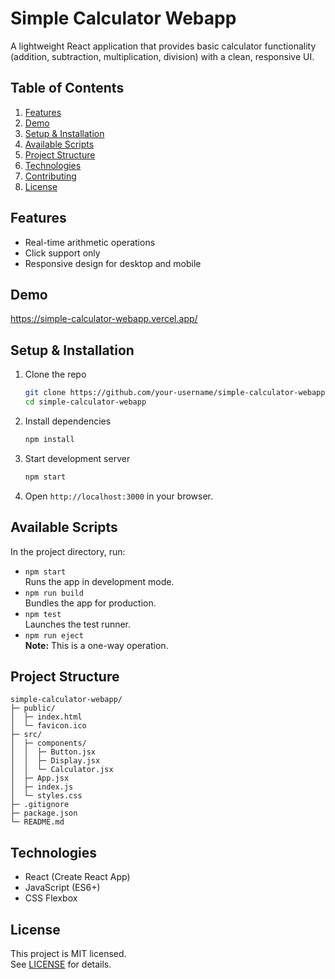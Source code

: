 # Simple Calculator Webapp

A lightweight React application that provides basic calculator functionality (addition, subtraction, multiplication, division) with a clean, responsive UI.

## Table of Contents
1. [Features](#features)  
2. [Demo](#demo)  
3. [Setup & Installation](#setup--installation)  
4. [Available Scripts](#available-scripts)  
5. [Project Structure](#project-structure)  
6. [Technologies](#technologies)  
7. [Contributing](#contributing)  
8. [License](#license)  

## Features
- Real-time arithmetic operations  
- Click support only  
- Responsive design for desktop and mobile    

## Demo
https://simple-calculator-webapp.vercel.app/

## Setup & Installation
1. Clone the repo  
    ```bash
    git clone https://github.com/your-username/simple-calculator-webapp.git
    cd simple-calculator-webapp
    ```
2. Install dependencies  
    ```bash
    npm install
    ```
3. Start development server  
    ```bash
    npm start
    ```
4. Open `http://localhost:3000` in your browser.

## Available Scripts
In the project directory, run:
- `npm start`  
  Runs the app in development mode.
- `npm run build`  
  Bundles the app for production.
- `npm test`  
  Launches the test runner.
- `npm run eject`  
  **Note:** This is a one-way operation.  

## Project Structure
```
simple-calculator-webapp/
├─ public/
│  ├─ index.html
│  └─ favicon.ico
├─ src/
│  ├─ components/
│  │  ├─ Button.jsx
│  │  ├─ Display.jsx
│  │  └─ Calculator.jsx
│  ├─ App.jsx
│  ├─ index.js
│  └─ styles.css
├─ .gitignore
├─ package.json
└─ README.md
```

## Technologies
- React (Create React App)  
- JavaScript (ES6+)  
- CSS Flexbox  

## License
This project is MIT licensed.  
See [LICENSE](LICENSE) for details.
